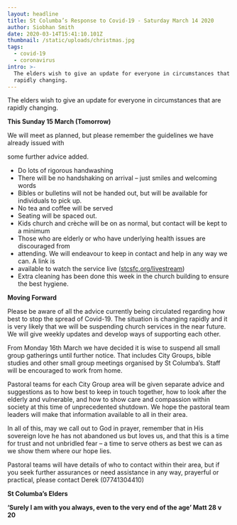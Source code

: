 ```yaml
---
layout: headline
title: St Columba’s Response to Covid-19 - Saturday March 14 2020
author: Siobhan Smith
date: 2020-03-14T15:41:10.101Z
thumbnail: /static/uploads/christmas.jpg
tags:
  - covid-19
  - coronavirus
intro: >-
  The elders wish to give an update for everyone in circumstances that are
  rapidly changing.
---
```

The elders wish to give an update for everyone in circumstances that are rapidly changing.



**This Sunday 15 March (Tomorrow)**

We will meet as planned, but please remember the guidelines we have already issued with

some further advice added.

* Do lots of rigorous handwashing
* There will be no handshaking on arrival – just smiles and welcoming words
* Bibles or bulletins will not be handed out, but will be available for individuals to pick up.
* No tea and coffee will be served
* Seating will be spaced out.
* Kids church and crèche will be on as normal, but contact will be kept to a minimum
* Those who are elderly or who have underlying health issues are discouraged from
* attending. We will endeavour to keep in contact and help in any way we can. A link is
* available to watch the service live ([stcsfc.org/livestream](https://stcolumbas.freechurch.org/livestream))
* Extra cleaning has been done this week in the church building to ensure the best hygiene.



**Moving Forward**

Please be aware of all the advice currently being circulated regarding how best to stop the spread of Covid-19. The situation is changing rapidly and it is very likely that we will be suspending church services in the near future. We will give weekly updates and develop ways of supporting each other.

From Monday 16th March we have decided it is wise to suspend all small group gatherings until further notice. That includes City Groups, bible studies and other small group meetings organised by St Columba’s. Staff will be encouraged to work from home.

Pastoral teams for each City Group area will be given separate advice and suggestions as to how best to keep in touch together, how to look after the elderly and vulnerable, and how to show care and compassion within society at this time of unprecedented shutdown. We hope the pastoral team leaders will make that information available to all in their area.

In all of this, may we call out to God in prayer, remember that in His sovereign love he has not abandoned us but loves us, and that this is a time for trust and not unbridled fear – a time to serve others as best we can as we show them where our hope lies.

Pastoral teams will have details of who to contact within their area, but if you seek further assurances or need assistance in any way, prayerful or practical, please contact Derek (07741304410)



**St Columba’s Elders**



**‘Surely I am with you always, even to the very end of the age’ Matt 28 v 20**